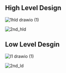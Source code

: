 ## High Level Design

![1hld drawio (1)](https://user-images.githubusercontent.com/101030179/161424391-6d54bf2a-9058-4b42-af03-2a78b70f98e1.png)

![2nd_hld](https://user-images.githubusercontent.com/101030179/161424746-e026678e-75c9-4857-ac5c-232370b04ba2.png)


## Low Level Desgin

![l1 drawio (1)](https://user-images.githubusercontent.com/101030179/161424374-c568bcd0-faaa-4ff9-9a10-3b839b1650a5.png)


![2nd_ld](https://user-images.githubusercontent.com/101030179/161424749-abcb10b8-4dda-4f9f-8b90-b816446c8408.png)

